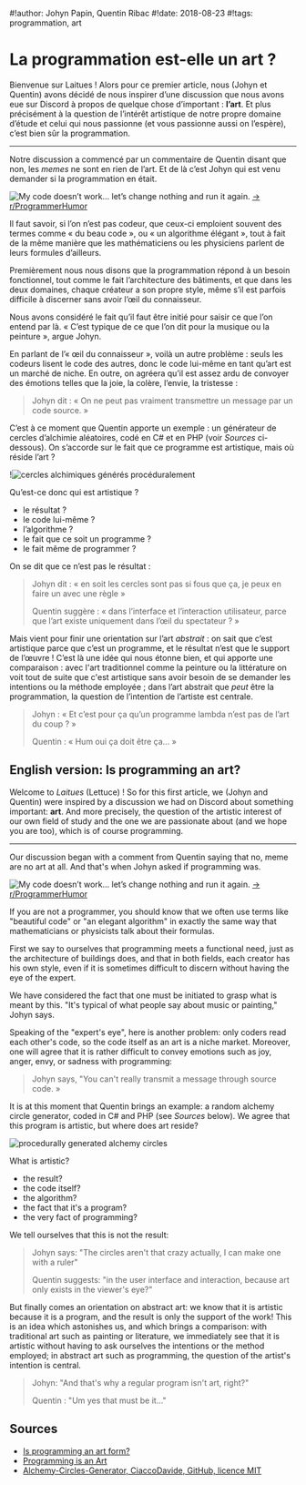 #!author: Johyn Papin, Quentin Ribac
#!date: 2018-08-23
#!tags: programmation, art

# La programmation est-elle un art ?
Bienvenue sur Laitues ! Alors pour ce premier article, nous (Johyn et Quentin) avons décidé de
nous inspirer d’une discussion que nous avons eue sur Discord à propos de quelque chose d’important : **l’art**.
Et plus précisément à la question de l’intérêt artistique de notre propre domaine d’étude et celui qui nous passionne (et vous passionne aussi on l’espère),
c’est bien sûr la programmation.

***

Notre discussion a commencé par un commentaire de Quentin disant que non, les *memes* ne sont en rien de l’art.
Et de là c’est Johyn qui est venu demander si la programmation en était.

![My code doesn’t work… let’s change nothing and run it again.](/media/img/2018/08/23-proghumormeme.jpg) [&rarr; r/ProgrammerHumor](https://reddit.com/r/programmerhumor)

Il faut savoir, si l’on n’est pas codeur, que ceux-ci emploient souvent des termes comme « du beau code », ou « un algorithme élégant », tout à fait de la même manière que les mathématiciens ou les physiciens parlent de leurs formules d’ailleurs.

Premièrement nous nous disons que la programmation répond à un besoin fonctionnel, tout comme le fait l’architecture des bâtiments, et que dans les deux domaines, chaque créateur a son propre style, même s’il est parfois difficile à discerner sans avoir l’œil du connaisseur.

Nous avons considéré le fait qu’il faut être initié pour saisir ce que l’on entend par là. « C’est typique de ce que l’on dit pour la musique ou la peinture », argue Johyn.

En parlant de l’« œil du connaisseur », voilà un autre problème : seuls les codeurs lisent le code des autres, donc le code lui-même en tant qu’art est un marché de niche.
En outre, on agréera qu’il est assez ardu de convoyer des émotions telles que la joie, la colère, l’envie, la tristesse :

> Johyn dit : « On ne peut pas vraiment transmettre un message par un code source. »

C’est à ce moment que Quentin apporte un exemple : un générateur de cercles d’alchimie aléatoires, codé en C# et en PHP (voir *Sources* ci-dessous). On s’accorde sur le fait que ce programme est artistique, mais où réside l’art ?

!![cercles alchimiques générés procéduralement](/media/img/2018/08/23-alchemy-circles.png)

Qu’est-ce donc qui est artistique ?

* le résultat ?
* le code lui-même ?
* l’algorithme ?
* le fait que ce soit un programme ?
* le fait même de programmer ?

On se dit que ce n’est pas le résultat :

> Johyn dit : « en soit les cercles sont pas si fous que ça, je peux en faire un avec une règle »
>
> Quentin suggère : « dans l’interface et l’interaction utilisateur, parce que l’art existe uniquement dans l’œil du spectateur ? »

Mais vient pour finir une orientation sur l’art *abstrait* : on sait que c’est artistique parce que c’est un programme, et le résultat n’est que le support de l’œuvre !
C’est là une idée qui nous étonne bien, et qui apporte une comparaison : avec l'art traditionnel comme la peinture ou la littérature on voit tout de suite que c'est artistique sans avoir besoin de se demander les intentions ou la méthode employée ; dans l’art abstrait que *peut* être la programmation, la question de l’intention de l’artiste est centrale.

> Johyn : « Et c’est pour ça qu’un programme lambda n’est pas de l’art du coup ? »
>
> Quentin : « Hum oui ça doit être ça… »

## English version: Is programming an art? 

Welcome to *Laitues* (Lettuce) ! So for this first article, we (Johyn and Quentin) were inspired by a discussion we had on Discord about something important: **art**. 
And more precisely, the question of the artistic interest of our own field of study and the one we are passionate about (and we hope you are too), which is of course programming. 

*** 

Our discussion began with a comment from Quentin saying that no, meme are no art at all. 
And that's when Johyn asked if programming was. 

![My code doesn’t work… let’s change nothing and run it again.](/media/img/2018/08/23-proghumormeme.jpg) [&rarr; r/ProgrammerHumor](https://reddit.com/r/programmerhumor)

If you are not a programmer, you should know that we often use terms like "beautiful code" or "an elegant algorithm" in exactly the same way that mathematicians or physicists talk about their formulas. 

First we say to ourselves that programming meets a functional need, just as the architecture of buildings does, and that in both fields, each creator has his own style, even if it is sometimes difficult to discern without having the eye of the expert. 

We have considered the fact that one must be initiated to grasp what is meant by this. "It's typical of what people say about music or painting," Johyn says. 

Speaking of the "expert's eye", here is another problem: only coders read each other's code, so the code itself as an art is a niche market. 
Moreover, one will agree that it is rather difficult to convey emotions such as joy, anger, envy, or sadness with programming: 

> Johyn says, "You can't really transmit a message through source code. » 

It is at this moment that Quentin brings an example: a random alchemy circle generator, coded in C# and PHP (see *Sources* below). We agree that this program is artistic, but where does art reside? 

![procedurally generated alchemy circles](/media/img/2018/08/23-alchemy-circles.png)

What is artistic? 

* the result? 
* the code itself? 
* the algorithm? 
* the fact that it's a program? 
* the very fact of programming? 

We tell ourselves that this is not the result: 

> Johyn says: "The circles aren't that crazy actually, I can make one with a ruler"
>
> Quentin suggests: "in the user interface and interaction, because art only exists in the viewer's eye?" 

But finally comes an orientation on abstract art: we know that it is artistic because it is a program, and the result is only the support of the work! 
This is an idea which astonishes us, and which brings a comparison: with traditional art such as painting or literature, we immediately see that it is artistic without having to ask ourselves the intentions or the method employed; in abstract art such as programming, the question of the artist's intention is central. 

> Johyn: "And that's why a regular program isn't art, right?" 
>
> Quentin : "Um yes that must be it..." 

## Sources 

* [Is programming an art form?](https://r.je/is-programming-art.html ) 
* [Programming is an Art](https://ruben.verborgh.org/blog/2013/02/21/programming-is-an-art/ ) 
* [Alchemy-Circles-Generator, CiaccoDavide, GitHub, licence MIT](https://github.com/CiaccoDavide/Alchemy-Circles-Generator )
